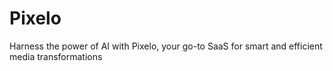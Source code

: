 # Pixelo

Harness the power of AI with Pixelo, your go-to SaaS for smart and efficient media transformations
